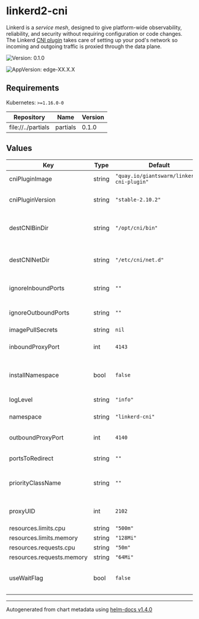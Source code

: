 # linkerd2-cni

Linkerd is a *service mesh*, designed to give platform-wide observability,
reliability, and security without requiring configuration or code changes. The
Linkerd [CNI plugin](https://linkerd.io/2/features/cni/) takes care of setting
up your pod's network so  incoming and outgoing traffic is proxied through the
data plane.

![Version: 0.1.0](https://img.shields.io/badge/Version-0.1.0-informational?style=flat-square)

![AppVersion: edge-XX.X.X](https://img.shields.io/badge/AppVersion-edge--XX.X.X-informational?style=flat-square)

## Requirements

Kubernetes: `>=1.16.0-0`

| Repository | Name | Version |
|------------|------|---------|
| file://../partials | partials | 0.1.0 |

## Values

| Key | Type | Default | Description |
|-----|------|---------|-------------|
| cniPluginImage | string | `"quay.io/giantswarm/linkerd2-cni-plugin"` | Docker image for the CNI plugin |
| cniPluginVersion | string | `"stable-2.10.2"` | Tag for the CNI container Docker image |
| destCNIBinDir | string | `"/opt/cni/bin"` | Directory on the host where the CNI configuration will be placed |
| destCNINetDir | string | `"/etc/cni/net.d"` | Directory on the host where the CNI plugin binaries reside |
| ignoreInboundPorts | string | `""` | Default set of inbound ports to skip via itpables |
| ignoreOutboundPorts | string | `""` | Default set of outbound ports to skip via itpables |
| imagePullSecrets | string | `nil` |  |
| inboundProxyPort | int | `4143` | Inbound port for the proxy container |
| installNamespace | bool | `false` | Whether to create the CNI plugin plane namespace or not |
| logLevel | string | `"info"` | Log level for the CNI plugin |
| namespace | string | `"linkerd-cni"` | CNI plugin plane namespace |
| outboundProxyPort | int | `4140` | Outbound port for the proxy container |
| portsToRedirect | string | `""` | Ports to redirect to proxy |
| priorityClassName | string | `""` | Kubernetes priorityClassName for the CNI plugin's Pods |
| proxyUID | int | `2102` | User id under which the proxy shall be ran |
| resources.limits.cpu | string | `"500m"` |  |
| resources.limits.memory | string | `"128Mi"` |  |
| resources.requests.cpu | string | `"50m"` |  |
| resources.requests.memory | string | `"64Mi"` |  |
| useWaitFlag | bool | `false` | Configures the CNI plugin to use the -w flag for the iptables command |

----------------------------------------------
Autogenerated from chart metadata using [helm-docs v1.4.0](https://github.com/norwoodj/helm-docs/releases/v1.4.0)
